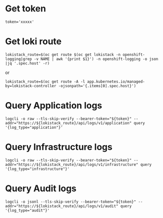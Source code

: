 # Get token
```
token='xxxxx'
```

# Get loki route
```
lokistack_route=$(oc get route $(oc get lokistack -n openshift-logging|grep -v NAME | awk '{print $1}') -n openshift-logging -o json |jq '.spec.host' -r)
```
or
```
lokistack_route=$(oc get route -A -l app.kubernetes.io/managed-by=lokistack-controller -ojsonpath='{.items[0].spec.host}')
```

# Query Application logs
```
logcli -o raw --tls-skip-verify --bearer-token="${token}" --addr="https://${lokistack_route}/api/logs/v1/application" query '{log_type="application"}'
```

# Query Infrastructure logs
```
logcli -o raw --tls-skip-verify --bearer-token="${token}" --addr="https://${lokistack_route}/api/logs/v1/infrastructure" query '{log_type="infrastructure"}'
```

# Query Audit logs
```
logcli -o jsonl --tls-skip-verify --bearer-token="${token}" --addr="https://${lokistack_route}/api/logs/v1/audit" query '{log_type="audit"}'
```
